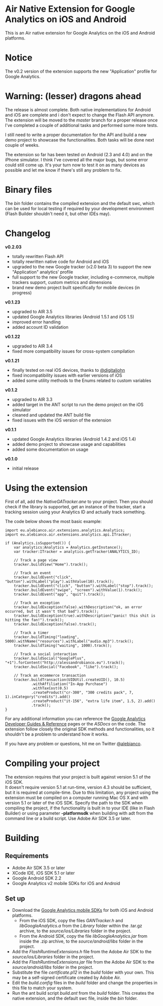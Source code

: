 # Air Native Extension for Google Analytics on iOS and Android

This is an Air native extension for Google Analytics on the iOS and Android platforms.

# Notice

The v0.2 version of the extension supports the new "Application" profile for Google Analytics.

# Warning: (lesser) dragons ahead

The release is almost complete. Both native implementations for Android and iOS are complete and i don't expect to change the Flash API anymore. The extension will be moved to the _master_ branch for a proper release once I've completed a couple of additional tasks and performed some more tests.

I still need to write a proper documentation for the API and build a new demo project to showcase the functionalities. Both tasks will be done next couple of weeks.

The extension so far has been tested on Android (2.3 and 4.0) and on the iPhone simulator. I think I've covered all the major bugs, but some error could still come up. It's your turn now to test it on as many devices as possible and let me know if there's still any problem to fix.

# Binary files

The _bin_ folder contains the compiled extension and the default swc, which can be used for local testing if required by your development environment (Flash Builder shouldn't need it, but other IDEs may).

# Changelog

**v0.2.03**

* totally rewritten Flash API
* totally rewritten native code for Android and iOS
* upgraded to the new Google tracker (v2.0 beta 3) to support the new "Application" analytics' profile
* full support to the new Google tracker, including e-commerce, multiple trackers support, custom metrics and dimensions
* brand new demo project built specifically for mobile devices (in progress)

**v0.1.23**

* upgraded to AIR 3.5
* updated Google Analytics libraries (Android 1.5.1 and iOS 1.5)
* improved error handling
* added account ID validation

**v0.1.22**

* upgraded to AIR 3.4
* fixed more compatibility issues for cross-system compilation

**v0.1.21**

* finally tested on real iOS devices, thanks to [@digitaljohn](http://github.com/digitaljohn)
* fixed incompatibility issues with earlier versions of iOS
* added some utility methods to the Enums related to custom variables

**v0.1.2**

* upgraded to AIR 3.3
* added target in the ANT script to run the demo project on the iOS simulator
* cleaned and updated the ANT build file
* fixed issues with the iOS version of the extension

**v0.1.1**

* updated Google Analytics libraries (Android 1.4.2 and iOS 1.4)
* added demo project to showcase usage and capabilities
* added some documentation on usage

**v0.1.0**

* initial release

# Using the extension

First of all, add the *NativeGATracker.ane* to your project.
Then you should check if the library is supported, get an instance of the tracker, start a tracking session using your Analytics ID and actually track something.

The code below shows the most basic example:

	import eu.alebianco.air.extensions.analytics.Analytics;
    import eu.alebianco.air.extensions.analytics.api.ITracker;

	if (Analytics.isSupported()) {
		var analytics:Analytics = Analytics.getInstance();
        var tracker:ITracker = analytics.getTracker(ANALYTICS_ID);

        // Track a page view
        tracker.buildView("Home").track();

        // Track an event
        tracker.buildEvent("click", "button").withLabel("play").withValue(10).track();
        tracker.buildEvent("click", "button").withLabel("stop").track();
        tracker.buildEvent("swipe", "screen").withValue(1).track();
        tracker.buildEvent("app", "quit").track();

        // Track an exception
        tracker.buildException(false).withDescription("ok, an error occurred, but it wasn't that bad").track();
        tracker.buildException(true).withDescription("panic! this shit is hitting the fan!").track();
        tracker.buildException(false).track();

        // Track a timer
        tracker.buildTiming("loading", 5000).withName("resources").withLabel("audio.mp3").track();
        tracker.buildTiming("waiting", 1000).track();

        // Track a social interaction
        tracker.buildSocial("GooglePlus", "+1").forContent("http://alessandrobianco.eu").track();
        tracker.buildSocial("Facebook", "like").track();

        // Track an ecommerce transaction
        tracker.buildTransaction(UIDUtil.createUID(), 10.5)
                .withAffiliation("In-App Purchase")
                .withTaxCost(0.5)
                .createProduct("cr-300", "300 credits pack", 7, 1).inCategory("credits").add()
                .createProduct("it-156", "extra life item", 1.5, 2).add()
                .track();
	}

For any additional information you can reference the [Google Analytics Developer Guides & Reference](https://developers.google.com/analytics/devguides/) pages or the *ASDocs* on the code.
The extension follow closely the original SDK methods and functionalities, so it shouldn't be a problem to understand how it works.

If you have any problem or questions, hit me on Twitter [@alebianco](http://twitter.com/alebianco).

# Compiling your project

The extension requires that your project is built against version 5.1 of the iOS SDK.  
It doesn't require version 5.1 at run-time, version 4.3 should be sufficient, but it is required at compile-time.
Due to this limitation, any project using the extension must be compiled on a computer running Mac OS X and with version 5.1 or later of the iOS SDK. Specify the path to the SDK when compiling the project, if the functionality is built in to your IDE (like in Flash Builder) or using parameter **-platformsdk** when building with adt from the command line or a build script.
Use Adobe Air SDK 3.5 or later.
	
# Building


## Requirements

* Adobe Air SDK 3.5 or later
* XCode IDE, iOS SDK 5.1 or later
* Google Android SDK 2.2
* Google Analytics v2 mobile SDKs for iOS and Android

## Set up

* Download the [Google Analytics mobile SDKs](http://code.google.com/apis/analytics/docs/mobile/download.html) for both iOS and Android platforms.
    * From the iOS SDK, copy the files _GANTracker.h_ and _libGoogleAnalytics.a_ from the _Library_ folder within the .tar.gz archive, to the _source/ios/Libraries_ folder in the project.
	* From the Android SDK, copy the file _libGoogleAnalytics.jar_ from inside the .zip archive, to the _source/android/libs_ folder in the project.
* Add the _FlashRuntimeExtensions.h_ file from the Adobe Air SDK to the _source/ios/Libraries_ folder in the project.
* Add the _FlashRuntimeExtensions.jar_ file from the Adobe Air SDK to the _source/android/libs_ folder in the project.
* Substitute the file _certificate.p12_ in the _build_ folder with your own. This may be a self-signed certificate created by Adobe Air.
* Edit the _build.config_ files in the _build_ folder and change the properties in this file to match your system.
* Run the ant build script _build.ant_ from the _build_ folder. This creates the native extension, and the default swc file, inside the _bin_ folder.